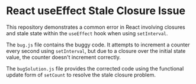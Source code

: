# React useEffect Stale Closure Issue
This repository demonstrates a common error in React involving closures and stale state within the `useEffect` hook when using `setInterval`.

The `bug.js` file contains the buggy code. It attempts to increment a counter every second using `setInterval`, but due to a closure over the initial state value, the counter doesn't increment correctly.

The `bugSolution.js` file provides the corrected code using the functional update form of `setCount` to resolve the stale closure problem.